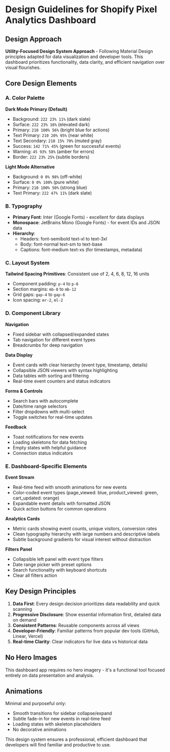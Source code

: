 # Design Guidelines for Shopify Pixel Analytics Dashboard

## Design Approach
**Utility-Focused Design System Approach** - Following Material Design principles adapted for data visualization and developer tools. This dashboard prioritizes functionality, data clarity, and efficient navigation over visual flourishes.

## Core Design Elements

### A. Color Palette
**Dark Mode Primary (Default)**
- Background: `222 23% 11%` (dark slate)
- Surface: `222 23% 16%` (elevated dark)
- Primary: `210 100% 56%` (bright blue for actions)
- Text Primary: `210 20% 95%` (near white)
- Text Secondary: `210 15% 70%` (muted gray)
- Success: `142 71% 45%` (green for successful events)
- Warning: `45 93% 58%` (amber for errors)
- Border: `222 23% 25%` (subtle borders)

**Light Mode Alternative**
- Background: `0 0% 98%` (off-white)
- Surface: `0 0% 100%` (pure white)
- Primary: `210 100% 50%` (strong blue)
- Text Primary: `222 47% 11%` (dark slate)

### B. Typography
- **Primary Font**: Inter (Google Fonts) - excellent for data displays
- **Monospace**: JetBrains Mono (Google Fonts) - for event IDs and JSON data
- **Hierarchy**: 
  - Headers: font-semibold text-xl to text-3xl
  - Body: font-normal text-sm to text-base
  - Captions: font-medium text-xs (for timestamps, metadata)

### C. Layout System
**Tailwind Spacing Primitives**: Consistent use of 2, 4, 6, 8, 12, 16 units
- Component padding: `p-4` to `p-6`
- Section margins: `mb-8` to `mb-12`
- Grid gaps: `gap-4` to `gap-6`
- Icon spacing: `mr-2`, `ml-2`

### D. Component Library

**Navigation**
- Fixed sidebar with collapsed/expanded states
- Tab navigation for different event types
- Breadcrumbs for deep navigation

**Data Display**
- Event cards with clear hierarchy (event type, timestamp, details)
- Collapsible JSON viewers with syntax highlighting
- Data tables with sorting and filtering
- Real-time event counters and status indicators

**Forms & Controls**
- Search bars with autocomplete
- Date/time range selectors
- Filter dropdowns with multi-select
- Toggle switches for real-time updates

**Feedback**
- Toast notifications for new events
- Loading skeletons for data fetching
- Empty states with helpful guidance
- Connection status indicators

### E. Dashboard-Specific Elements

**Event Stream**
- Real-time feed with smooth animations for new events
- Color-coded event types (page_viewed: blue, product_viewed: green, cart_updated: orange)
- Expandable event details with formatted JSON
- Quick action buttons for common operations

**Analytics Cards**
- Metric cards showing event counts, unique visitors, conversion rates
- Clean typography hierarchy with large numbers and descriptive labels
- Subtle background gradients for visual interest without distraction

**Filters Panel**
- Collapsible left panel with event type filters
- Date range picker with preset options
- Search functionality with keyboard shortcuts
- Clear all filters action

## Key Design Principles

1. **Data First**: Every design decision prioritizes data readability and quick scanning
2. **Progressive Disclosure**: Show essential information first, detailed data on demand
3. **Consistent Patterns**: Reusable components across all views
4. **Developer-Friendly**: Familiar patterns from popular dev tools (GitHub, Linear, Vercel)
5. **Real-time Clarity**: Clear indicators for live data vs historical data

## No Hero Images
This dashboard app requires no hero imagery - it's a functional tool focused entirely on data presentation and analysis.

## Animations
Minimal and purposeful only:
- Smooth transitions for sidebar collapse/expand
- Subtle fade-in for new events in real-time feed
- Loading states with skeleton placeholders
- No decorative animations

This design system ensures a professional, efficient dashboard that developers will find familiar and productive to use.